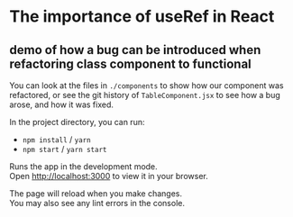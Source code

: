 # The importance of useRef in React

## demo of how a bug can be introduced when refactoring class component to functional

You can look at the files in `./components` to show how our component was refactored, or see the git history of `TableComponent.jsx` to see how a bug arose, and how it was fixed.

In the project directory, you can run:

- `npm install` / `yarn`
- `npm start` / `yarn start`

Runs the app in the development mode.\
Open [http://localhost:3000](http://localhost:3000) to view it in your browser.

The page will reload when you make changes.\
You may also see any lint errors in the console.
